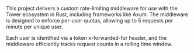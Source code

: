 This project delivers a custom rate-limiting middleware for use with the Tower ecosystem in Rust, including frameworks like Axum. The middleware is designed to enforce per-user quotas, allowing up to 5 requests per minute per unique user.

Each user is identified via a token x-forwarded-for header, and the middleware efficiently tracks request counts in a rolling time window.

